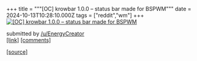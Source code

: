 +++
title = """[OC] krowbar 1.0.0 – status bar made for BSPWM"""
date = 2024-10-13T10:28:10.000Z
tags = ["reddit","wm"]
+++
[![[OC] krowbar 1.0.0 – status bar made for BSPWM](https://preview.redd.it/863ju6fazhud1.png?width=640&crop=smart&auto=webp&s=6781e7e98b8eae6097d4aa7e6c4f450ed7e3d0b1 "[OC] krowbar 1.0.0 – status bar made for BSPWM")](https://www.reddit.com/r/unixporn/comments/1g2mp3e/oc_krowbar_100_status_bar_made_for_bspwm/)

submitted by [/u/EnergyCreator](https://www.reddit.com/user/EnergyCreator)  
[\[link\]](https://i.redd.it/863ju6fazhud1.png) [\[comments\]](https://www.reddit.com/r/unixporn/comments/1g2mp3e/oc_krowbar_100_status_bar_made_for_bspwm/)

[[source]](https://www.reddit.com/r/unixporn/comments/1g2mp3e/oc_krowbar_100_status_bar_made_for_bspwm/)
